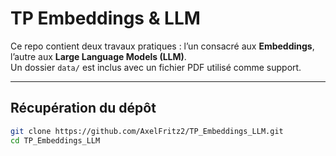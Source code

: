# TP Embeddings & LLM

Ce repo contient deux travaux pratiques : l’un consacré aux **Embeddings**, l’autre aux **Large Language Models (LLM)**.  
Un dossier `data/` est inclus avec un fichier PDF utilisé comme support.

---

## Récupération du dépôt

```bash
git clone https://github.com/AxelFritz2/TP_Embeddings_LLM.git
cd TP_Embeddings_LLM
```


